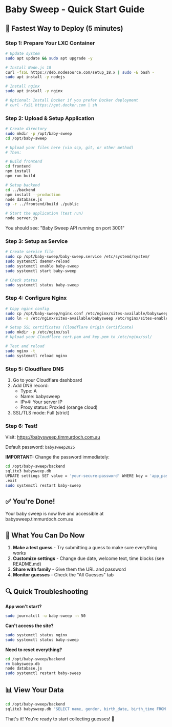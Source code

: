 # Baby Sweep - Quick Start Guide

## 🚀 Fastest Way to Deploy (5 minutes)

### Step 1: Prepare Your LXC Container

```bash
# Update system
sudo apt update && sudo apt upgrade -y

# Install Node.js 18
curl -fsSL https://deb.nodesource.com/setup_18.x | sudo -E bash -
sudo apt install -y nodejs

# Install nginx
sudo apt install -y nginx

# Optional: Install Docker if you prefer Docker deployment
# curl -fsSL https://get.docker.com | sh
```

### Step 2: Upload & Setup Application

```bash
# Create directory
sudo mkdir -p /opt/baby-sweep
cd /opt/baby-sweep

# Upload your files here (via scp, git, or other method)
# Then:

# Build frontend
cd frontend
npm install
npm run build

# Setup backend
cd ../backend
npm install --production
node database.js
cp -r ../frontend/build ./public

# Start the application (test run)
node server.js
```

You should see: "Baby Sweep API running on port 3001"

### Step 3: Setup as Service

```bash
# Create service file
sudo cp /opt/baby-sweep/baby-sweep.service /etc/systemd/system/
sudo systemctl daemon-reload
sudo systemctl enable baby-sweep
sudo systemctl start baby-sweep

# Check status
sudo systemctl status baby-sweep
```

### Step 4: Configure Nginx

```bash
# Copy nginx config
sudo cp /opt/baby-sweep/nginx.conf /etc/nginx/sites-available/babysweep
sudo ln -s /etc/nginx/sites-available/babysweep /etc/nginx/sites-enabled/

# Setup SSL certificates (Cloudflare Origin Certificate)
sudo mkdir -p /etc/nginx/ssl
# Upload your Cloudflare cert.pem and key.pem to /etc/nginx/ssl/

# Test and reload
sudo nginx -t
sudo systemctl reload nginx
```

### Step 5: Cloudflare DNS

1. Go to your Cloudflare dashboard
2. Add DNS record:
   - Type: A
   - Name: babysweep
   - IPv4: Your server IP
   - Proxy status: Proxied (orange cloud)
3. SSL/TLS mode: Full (strict)

### Step 6: Test!

Visit: https://babysweep.timmurdoch.com.au

Default password: `babysweep2025`

**IMPORTANT:** Change the password immediately:

```bash
cd /opt/baby-sweep/backend
sqlite3 babysweep.db
UPDATE settings SET value = 'your-secure-password' WHERE key = 'app_password';
.exit
sudo systemctl restart baby-sweep
```

## ✅ You're Done!

Your baby sweep is now live and accessible at babysweep.timmurdoch.com.au

## 🎯 What You Can Do Now

1. **Make a test guess** - Try submitting a guess to make sure everything works
2. **Customize settings** - Change due date, welcome text, time blocks (see README.md)
3. **Share with family** - Give them the URL and password
4. **Monitor guesses** - Check the "All Guesses" tab

## 🔍 Quick Troubleshooting

**App won't start?**
```bash
sudo journalctl -u baby-sweep -n 50
```

**Can't access the site?**
```bash
sudo systemctl status nginx
sudo systemctl status baby-sweep
```

**Need to reset everything?**
```bash
cd /opt/baby-sweep/backend
rm babysweep.db
node database.js
sudo systemctl restart baby-sweep
```

## 📊 View Your Data

```bash
cd /opt/baby-sweep/backend
sqlite3 babysweep.db "SELECT name, gender, birth_date, birth_time FROM guesses;"
```

That's it! You're ready to start collecting guesses! 🎉
